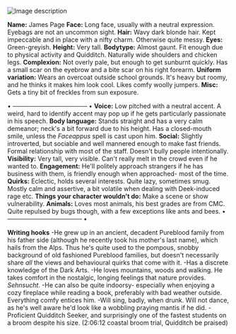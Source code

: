 ![Image description](https://i.imgur.com/6bkGfBt.jpg)

**Name:** James Page
**Face:** Long face, usually with a neutral expression. Eyebags are not an uncommon sight.
**Hair:** Wavy dark blonde hair. Kept impeccable and in place with a nifty charm. Otherwise quite messy.
**Eyes:** Green-greyish. 
**Height:** Very tall. 
**Bodytype:** Almost gaunt. Fit enough due to physical activity and Quidditch. Naturally wide shoulders and chicken legs.
**Complexion:** Not overly pale, but enough to get sunburnt quickly. Has a small scar on the eyebrow and a bite scar on his right forearm.
**Uniform variation:** Wears an overcoat outside school grounds. It's heavy but roomy, and he thinks it makes him look cool. Likes comfy woolly jumpers. 
**Misc:** Gets a tiny bit of freckles from sun exposure. 

• ───────────────── •
**Voice:** Low pitched with a neutral accent. A weird, hard to identify accent may pop up if he gets particularly passionate in his speech.
**Body language:** Stands straight and has a very calm demeanor; neck's a bit forward due to his height. Has a closed-mouth smile, unless the *Faceappus* spell is cast upon him.
**Social:** Slightly introverted, but sociable and well mannered enough to make fast friends. Formal relationship with most of the staff. Doesn't bully people intentionally.
**Visibility:** Very tall, very visible. Can't really melt in the crowd even if he wanted to.
**Engagement:** He'll politely approach strangers if he has business with them, is friendly enough when approached- most of the time.
**Quirks:** Eclectic, holds several interests. Quite lazy, sometimes smug. Mostly calm and assertive, a bit volatile when dealing with Deek-induced rage etc.
**Things your character wouldn't do:** Make a scene or show vulnerability.
**Animals:** Loves most animals, his best grades are from CMC. Quite repulsed by bugs though, with a few exceptions like ants and bees. 
• ───────────────── •

**Writing hooks**
-He grew up in an ancient, decadent Pureblood family from his father side (although he recently took his mother's last name), which hails from the Alps. Thus he's quite used to the pompous, snobby background of old fashioned Pureblood families, but doesn't necessarily share *all* the views and behavioural quirks that come with it.
-Has a discrete knowledge of the Dark Arts.
-He loves mountains, woods and walking. He takes comfort in the nostalgic, longing feelings that nature provides. *Sehnsucht.*
-He can also be quite indoorsy- especially when enjoying a cozy fireplace while reading a book, preferably with bad weather outside. Everything comfy entices him.
-Will sing, badly, when drunk. Will not dance, as he's well aware he'd look like a wobbling praying mantis if he did.
-Proficient Quidditch Seeker, and surprisingly one of the fastest students on a broom despite his size. (2:06:12 coastal broom trial, Quidditch be praised)